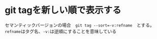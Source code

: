 # git tagを新しい順で表示する
セマンティックバージョンの場合　`git tag --sort=-v:refname`　とする。
`refname`はタグ名、`-v:`は逆順にすることを意味している